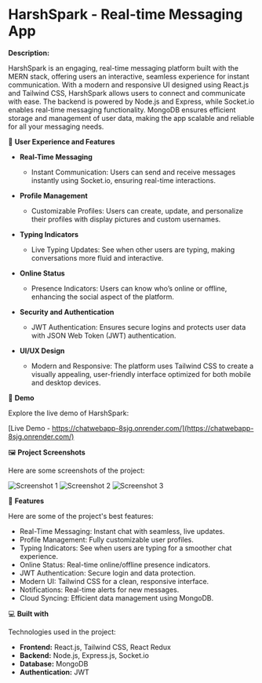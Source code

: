 # HarshSpark - Real-time Messaging App

**Description:**

HarshSpark is an engaging, real-time messaging platform built with the MERN stack, offering users an interactive, seamless experience for instant communication. With a modern and responsive UI designed using React.js and Tailwind CSS, HarshSpark allows users to connect and communicate with ease. The backend is powered by Node.js and Express, while Socket.io enables real-time messaging functionality. MongoDB ensures efficient storage and management of user data, making the app scalable and reliable for all your messaging needs.

🌟 **User Experience and Features**

- **Real-Time Messaging**
  - Instant Communication: Users can send and receive messages instantly using Socket.io, ensuring real-time interactions.
  
- **Profile Management**
  - Customizable Profiles: Users can create, update, and personalize their profiles with display pictures and custom usernames.
  
- **Typing Indicators**
  - Live Typing Updates: See when other users are typing, making conversations more fluid and interactive.
  
- **Online Status**
  - Presence Indicators: Users can know who’s online or offline, enhancing the social aspect of the platform.
  
- **Security and Authentication**
  - JWT Authentication: Ensures secure logins and protects user data with JSON Web Token (JWT) authentication.
  
- **UI/UX Design**
  - Modern and Responsive: The platform uses Tailwind CSS to create a visually appealing, user-friendly interface optimized for both mobile and desktop devices.

🚀 **Demo**

Explore the live demo of HarshSpark:

[Live Demo - https://chatwebapp-8sjg.onrender.com/](https://chatwebapp-8sjg.onrender.com/)

🖼️ **Project Screenshots**

Here are some screenshots of the project:

![Screenshot 1](https://i.ibb.co/BqC5YCq/Screenshot-2024-10-19-121359.png)
![Screenshot 2](https://i.ibb.co/9cw60yX/Screenshot-2024-12-19-215738.png)
![Screenshot 3](https://i.ibb.co/RDCNpgh/Screenshot-2024-12-19-221020.png)

🧐 **Features**

Here are some of the project's best features:

- Real-Time Messaging: Instant chat with seamless, live updates.
- Profile Management: Fully customizable user profiles.
- Typing Indicators: See when users are typing for a smoother chat experience.
- Online Status: Real-time online/offline presence indicators.
- JWT Authentication: Secure login and data protection.
- Modern UI: Tailwind CSS for a clean, responsive interface.
- Notifications: Real-time alerts for new messages.
- Cloud Syncing: Efficient data management using MongoDB.

💻 **Built with**

Technologies used in the project:

- **Frontend:** React.js, Tailwind CSS, React Redux
- **Backend:** Node.js, Express.js, Socket.io
- **Database:** MongoDB
- **Authentication:** JWT
